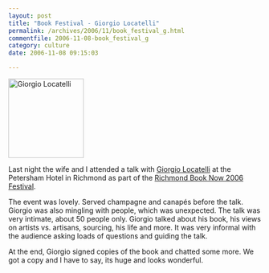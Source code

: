 ```yaml
---
layout: post
title: "Book Festival - Giorgio Locatelli"
permalink: /archives/2006/11/book_festival_g.html
commentfile: 2006-11-08-book_festival_g
category: culture
date: 2006-11-08 09:15:03

---
```


<a href="/assets/images/giorgio-locatelli.jpg" title="See larger version of - Giorgio Locatelli"><img src="/assets/images/giorgio-locatelli_thumb.jpg" width="150" height="158" alt="Giorgio Locatelli" class="photo right" /></a>

Last night the wife and I attended a talk with [Giorgio Locatelli](https://stmargarets.london/event/Reading/200610191516) at the Petersham Hotel in Richmond as part of the [Richmond Book Now 2006 Festival](https://stmargarets.london/directory/art/200610191449).

The event was lovely. Served champagne and canapés before the talk. Giorgio was also mingling with people, which was unexpected. The talk was very intimate, about 50 people only. Giorgio talked about his book, his views on artists vs. artisans, sourcing, his life and more. It was very informal with the audience asking loads of questions and guiding the talk.

At the end, Giorgio signed copies of the book and chatted some more. We got a copy and I have to say, its huge and looks wonderful.
